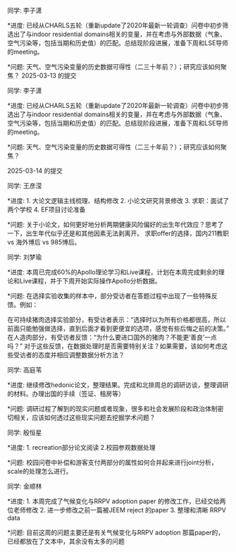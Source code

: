 同学: 李子潇

*进度: 已经从CHARLS五轮（重新update了2020年最新一轮调查）问卷中初步筛选出了与indoor residential domains相关的变量，并在考虑与外部数据（气象、空气污染等，包括当期和历史值）的匹配。总结现阶段进展，准备下周和LSE导师的meeting。

*问题: 天气、空气污染变量的历史数据可得性（二三十年前？）；研究应该如何聚焦？
2025-03-13 的提交

同学: 李子潇

*进度: 已经从CHARLS五轮（重新update了2020年最新一轮调查）问卷中初步筛选出了与indoor residential domains相关的变量，并在考虑与外部数据（气象、空气污染等，包括当期和历史值）的匹配。总结现阶段进展，准备下周和LSE导师的meeting。

*问题: 天气、空气污染变量的历史数据可得性（二三十年前？）；研究应该如何聚焦？

2025-03-14 的提交

同学: 王彦滢

*进度: 1. 大论文逻辑主线梳理、结构修改 2. 小论文研究背景修改 3. 求职：面试了两个学校 4. EF项目讨论准备

*问题: 关于小论文，如何更好地分析两期健康风险偏好的出生年代效应？思考了一下，出生年代似乎还是和其他因素无法剥离开。 求职offer的选择，国内211教职 vs 海外博后 vs 985博后。

同学: 刘梦瑜

*进度: 本周已完成60%的Apollo理论学习和Live课程，计划在本周完成剩余的理论和Live课程，并于下周开始实际操作Apollo分析数据。

*问题: 在选择实验收集的样本中，部分受访者在答题过程中出现了一些特殊反馈。例如：

在可持续猪肉选择实验部分，有受访者表示：“选择时以为所有价格都很高，所以前面只能勉强做选择，直到后面才看到更便宜的选项，感觉有些后悔之前的决策。”
在人造肉部分，有受访者反馈：“为什么要进口国外的猪肉？不能更‘善良’一点吗？”
对于这些反馈，在数据处理时是否需要特别关注？如果需要，该如何考虑这些受访者的态度并相应调整数据分析方法？

同学: 高庭苇

*进度: 继续修改hedonic论文，整理结果。完成和北排周总的调研访谈，整理调研的材料。办理出国的手续（签证、租房等）

*问题: 调研过程了解到的现实问题或者现象，很多和社会发展阶段和政治体制密切相关，应该如何透过这些现实问题去挖掘学术问题？

同学: 殷恒星

*进度: 1. recreation部分论文阅读 2.校园参观数据处理

*问题: 校园问卷中补偿和游客支付两部分的属性如何合并起来进行joint分析，scale的处理怎么进行。

同学: 金顺林

*进度: 1. 本周完成了气候变化与RRPV adoption paper 的修改工作，已经交给两位老师修改 2. 进一步修改之前一篇被JEEM reject 的paper 3. 整理和清晰 RRPV data

*问题: 目前这周的问题主要还是有关气候变化与RRPV adoption 那篇paper的，已经都放在了文本中，其余没有太多的问题
